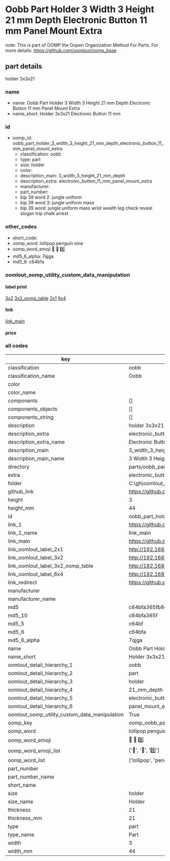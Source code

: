 # Oobb Part Holder 3 Width 3 Height 21 mm Depth Electronic Button 11 mm Panel Mount Extra  

note: This is part of OOMP the Oopen Organization Method For Parts. For more details: https://github.com/oomlout/oomp_base

##  part details
  



holder 3x3x21



### name
* name: Oobb Part Holder 3 Width 3 Height 21 mm Depth Electronic Button 11 mm Panel Mount Extra
* name_short: Holder 3x3x21 Electronic Button 11 mm
### id
* oomp_id: oobb_part_holder_3_width_3_height_21_mm_depth_electronic_button_11_mm_panel_mount_extra
  * classification: oobb
  * type: part
  * size: holder
  * color: 
  * description_main: 3_width_3_height_21_mm_depth
  * description_extra: electronic_button_11_mm_panel_mount_extra
  * manufacturer: 
  * part_number: 
  * bip 39 word 2: jungle uniform
  * bip 39 word 3: jungle uniform mass
  * bip 39 word: jungle uniform mass wrist wealth leg check reveal slogan trip chalk arrest

### other_codes
* short_code: 
* oomp_word: lollipop penguin nine
* oomp_word_emoji :lollipop: :penguin: :nine:
* md5_6_alpha: 7qjga
* md5_6: c64bfa






### oomlout_oomp_utility_custom_data_manipulation
#### label print
[3x2](http://192.168.1.245:1112/?label=oomp%207qjga)
[3x2_oomp_table](http://192.168.1.108:1112/?label=oomp%207qjga)
[2x1](http://192.168.1.242:1112/?label=oomp%207qjga)
[6x4](http://192.168.1.55:1112/?label=oomp%207qjga)    

#### link

[link_main](https://github.com/oomlout/oomlout_oobb_version_4_generated_parts/tree/main/navigation_oomp/oobb/part/holder/3_width_3_height_21_mm_depth/electronic_button_11_mm_panel_mount_extra/part)                              

#### price







### all codes 
| key | value |  
| --- | --- |  
| classification | oobb |  
| classification_name | Oobb |  
| color |  |  
| color_name |  |  
| components | [] |  
| components_objects | [] |  
| components_string | [] |  
| description | holder 3x3x21 |  
| description_extra | electronic_button_11_mm_panel_mount_extra |  
| description_extra_name | Electronic Button 11 mm Panel Mount Extra |  
| description_main | 3_width_3_height_21_mm_depth |  
| description_main_name | 3 Width 3 Height 21 mm Depth |  
| directory | parts/oobb_part_holder_3_width_3_height_21_mm_depth_electronic_button_11_mm_panel_mount_extra |  
| extra | electronic_button_11_mm_panel_mount |  
| folder | C:\gh\oomlout_oobb_version_4_generated_parts\parts\oobb_part_holder_3_width_3_height_21_mm_depth_electronic_button_11_mm_panel_mount_extra |  
| github_link | https://github.com/oomlout/oomlout_oomp_part_src/tree/main/parts/oobb_part_holder_3_width_3_height_21_mm_depth_electronic_button_11_mm_panel_mount_extra |  
| height | 3 |  
| height_mm | 44 |  
| id | oobb_part_holder_3_width_3_height_21_mm_depth_electronic_button_11_mm_panel_mount_extra |  
| link_1 | https://github.com/oomlout/oomlout_oobb_version_4_generated_parts/tree/main/navigation_oomp/oobb/part/holder/3_width_3_height_21_mm_depth/electronic_button_11_mm_panel_mount_extra/part |  
| link_1_name | link_main |  
| link_main | https://github.com/oomlout/oomlout_oobb_version_4_generated_parts/tree/main/navigation_oomp/oobb/part/holder/3_width_3_height_21_mm_depth/electronic_button_11_mm_panel_mount_extra/part |  
| link_oomlout_label_2x1 | http://192.168.1.242:1112/?label=oomp%207qjga |  
| link_oomlout_label_3x2 | http://192.168.1.245:1112/?label=oomp%207qjga |  
| link_oomlout_label_3x2_oomp_table | http://192.168.1.108:1112/?label=oomp%207qjga |  
| link_oomlout_label_6x4 | http://192.168.1.55:1112/?label=oomp%207qjga |  
| link_redirect | https://github.com/oomlout/oomlout_oobb_version_4_generated_parts/tree/main/parts/oobb_holder_03_03_21_ex_electronic_button_11_mm_panel_mount |  
| manufacturer |  |  
| manufacturer_name |  |  
| md5 | c64bfa365fb864e1fd7c1fe7113b5bc8 |  
| md5_10 | c64bfa365f |  
| md5_5 | c64bf |  
| md5_6 | c64bfa |  
| md5_6_alpha | 7qjga |  
| name | Oobb Part Holder 3 Width 3 Height 21 mm Depth Electronic Button 11 mm Panel Mount Extra |  
| name_short | Holder 3x3x21 Electronic Button 11 mm |  
| oomlout_detail_hierarchy_1 | oobb |  
| oomlout_detail_hierarchy_2 | part |  
| oomlout_detail_hierarchy_3 | holder |  
| oomlout_detail_hierarchy_4 | 21_mm_depth |  
| oomlout_detail_hierarchy_5 | electronic_button_11_mm |  
| oomlout_detail_hierarchy_6 | panel_mount_extra |  
| oomlout_oomp_utility_custom_data_manipulation | True |  
| oomp_key | oomp_oobb_part_holder_3_width_3_height_21_mm_depth_electronic_button_11_mm_panel_mount_extra |  
| oomp_word | lollipop penguin nine |  
| oomp_word_emoji | :lollipop: :penguin: :nine: |  
| oomp_word_emoji_list | [':lollipop:', ':penguin:', ':nine:'] |  
| oomp_word_list | ['lollipop', 'penguin', 'nine'] |  
| part_number |  |  
| part_number_name |  |  
| short_name |  |  
| size | holder |  
| size_name | Holder |  
| thickness | 21 |  
| thickness_mm | 21 |  
| type | part |  
| type_name | Part |  
| width | 3 |  
| width_mm | 44 |  
